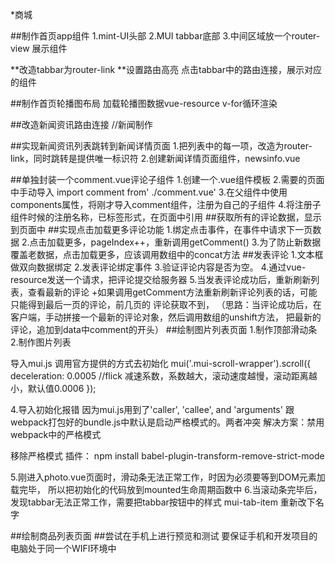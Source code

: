 *商城

##制作首页app组件
1.mint-UI头部
2.MUI tabbar底部
3.中间区域放一个router-view 展示组件

**改造tabbar为router-link
**设置路由高亮
点击tabbar中的路由连接，展示对应的组件

##制作首页轮播图布局
加载轮播图数据vue-resource    v-for循环渲染

##改造新闻资讯路由连接
//新闻制作 

##实现新闻资讯列表跳转到新闻详情页面
1.把列表中的每一项，改造为router-link，同时跳转是提供唯一标识符
2.创建新闻详情页面组件，newsinfo.vue

##单独封装一个comment.vue评论子组件
1.创建一个.vue组件模板
2.需要的页面中手动导入 import comment from' ./comment.vue'
3.在父组件中使用components属性，将刚才导入comment组件，注册为自己的子组件
4.将注册子组件时候的注册名称，已标签形式，在页面中引用
##获取所有的评论数据，显示到页面中
##实现点击加载更多评论功能
1.绑定点击事件，在事件中请求下一页数据
2.点击加载更多，pageIndex++，重新调用getComment()
3.为了防止新数据覆盖老数据，点击加载更多，应该调用数组中的concat方法
##发表评论
1.文本框做双向数据绑定
2.发表评论绑定事件
3.验证评论内容是否为空。
4.通过vue-resource发送一个请求，把评论提交给服务器
5.当发表评论成功后，重新刷新列表，查看最新的评论
 +如果调用getComment方法重新刷新评论列表的话，可能只能得到最后一页的评论，前几页的
 评论获取不到，
 （思路：当评论成功后，在客户端，手动拼接一个最新的评论对象，然后调用数组的unshift方法，
 把最新的评论，追加到data中comment的开头）
 ##绘制图片列表页面
 1.制作顶部滑动条
 2.制作图片列表
 
 导入mui.js
 调用官方提供的方式去初始化
 mui('.mui-scroll-wrapper').scroll({
 	deceleration: 0.0005 //flick 减速系数，系数越大，滚动速度越慢，滚动距离越小，默认值0.0006
 });
 
 4.导入初始化报错   因为mui.js用到了'caller', 'callee', and 'arguments'
 跟webpack打包好的bundle.js中默认是启动严格模式的。两者冲突
 解决方案：禁用webpack中的严格模式
 
 移除严格模式 插件：
  npm install babel-plugin-transform-remove-strict-mode
  
  5.刚进入photo.vue页面时，滑动条无法正常工作，时因为必须要等到DOM元素加载完毕，
  所以把初始化的代码放到mounted生命周期函数中
  6.当滚动条完毕后，发现tabbar无法正常工作，需要把tabbar按钮中的样式
  mui-tab-item 重新改下名字
  
  ##绘制商品列表页面
  ##尝试在手机上进行预览和测试
  要保证手机和开发项目的电脑处于同一个WIFI环境中
 